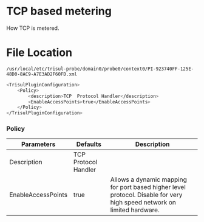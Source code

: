 # TCP based metering

How TCP is metered.

# File Location
`
/usr/local/etc/trisul-probe/domain0/probe0/context0/PI-923740FF-125E-48D0-8AC9-A7E3AD2F60FD.xml
`

``` bash
<TrisulPluginConfiguration>
    <Policy>
        <description>TCP  Protocol Handler</description>
        <EnableAccessPoints>true</EnableAccessPoints>
    </Policy>
</TrisulPluginConfiguration>
```

### Policy 

| Parameters         | Defaults              | Description        |
| ------------------ | ----------------------| ------------------ |
| Description        | TCP  Protocol Handler |        |
| EnableAccessPoints | true     | Allows a dynamic mapping for port based higher level protocol. Disable for very high speed network on limited hardware. |